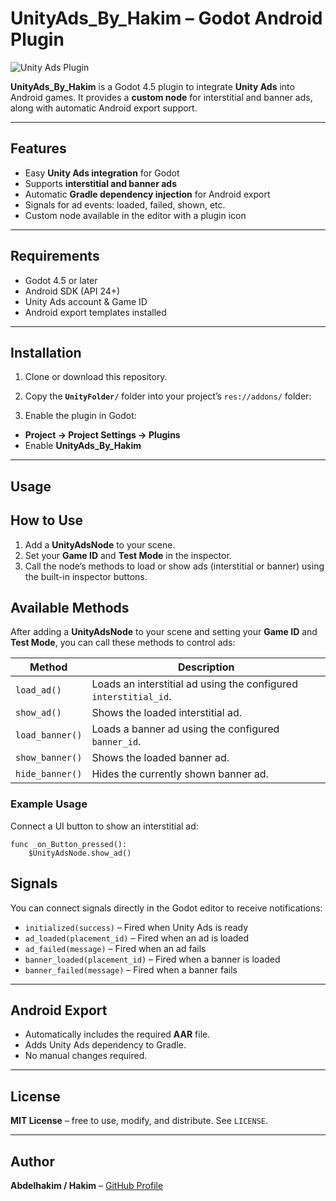 # UnityAds_By_Hakim – Godot Android Plugin

![Unity Ads Plugin](docs/images/plugin_icon.png)

**UnityAds_By_Hakim** is a Godot 4.5 plugin to integrate **Unity Ads** into Android games. It provides a **custom node** for interstitial and banner ads, along with automatic Android export support.

---

## Features

- Easy **Unity Ads integration** for Godot
- Supports **interstitial and banner ads**
- Automatic **Gradle dependency injection** for Android export
- Signals for ad events: loaded, failed, shown, etc.
- Custom node available in the editor with a plugin icon

---

## Requirements

- Godot 4.5  or later  
- Android SDK (API 24+)  
- Unity Ads account & Game ID  
- Android export templates installed  

---

## Installation

1. Clone or download this repository.  
2. Copy the **`UnityFolder/`** folder into your project’s `res://addons/` folder:


3. Enable the plugin in Godot:

- **Project → Project Settings → Plugins**  
- Enable **UnityAds_By_Hakim**



---

## Usage



## How to Use

1. Add a **UnityAdsNode** to your scene.  
2. Set your **Game ID** and **Test Mode** in the inspector.  
3. Call the node’s methods to load or show ads (interstitial or banner) using the built-in inspector buttons.  

## Available Methods

After adding a **UnityAdsNode** to your scene and setting your **Game ID** and **Test Mode**, you can call these methods to control ads:

| Method | Description |
|--------|-------------|
| `load_ad()` | Loads an interstitial ad using the configured `interstitial_id`. |
| `show_ad()` | Shows the loaded interstitial ad. |
| `load_banner()` | Loads a banner ad using the configured `banner_id`. |
| `show_banner()` | Shows the loaded banner ad. |
| `hide_banner()` | Hides the currently shown banner ad. |

### Example Usage

Connect a UI button to show an interstitial ad:

```gdscript
func _on_Button_pressed():
    $UnityAdsNode.show_ad()
```



## Signals

You can connect signals directly in the Godot editor to receive notifications:

- `initialized(success)` – Fired when Unity Ads is ready  
- `ad_loaded(placement_id)` – Fired when an ad is loaded  
- `ad_failed(message)` – Fired when an ad fails  
- `banner_loaded(placement_id)` – Fired when a banner is loaded  
- `banner_failed(message)` – Fired when a banner fails  

---

## Android Export

- Automatically includes the required **AAR** file.  
- Adds Unity Ads dependency to Gradle.  
- No manual changes required.  



---

## License

**MIT License** – free to use, modify, and distribute. See `LICENSE`.

---

## Author

**Abdelhakim / Hakim** – [GitHub Profile](https://github.com/yourusername)
